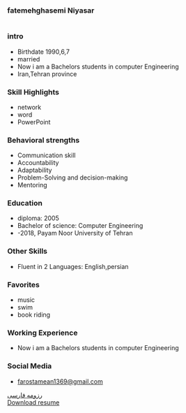 ### fatemehghasemi Niyasar
<img src="">

### intro


+ Birthdate 1990,6,7
+ married
+ Now i am a Bachelors students in computer Engineering
+ Iran,Tehran province 

### Skill Highlights



+ network 
+ word
+ PowerPoint 


### Behavioral strengths

+ Communication skill
+ Accountability
+ Adaptability
+ Problem-Solving and decision-making
+ Mentoring 

### Education


+ diploma: 2005
+ Bachelor of science: Computer Engineering 
+  -2018, Payam Noor University of Tehran

### Other Skills


+ Fluent in 2 Languages: English,persian

### Favorites


+ music 
+ swim
+ book riding 

### Working Experience


+ Now i am a Bachelors students in computer Engineering 


### Social Media



+ farostamean1369@gmail.com 
 




[رزومه فارسی](/resume-fa)
<br>
<a href="http://s16.picofile.com/file/8412117484/%D8%B1%D8%B2%D9%88%D9%85%D9%87_%D9%81%D8%A7%D8%B7%D9%85%D9%87_%D9%82%D8%A7%D8%B3%D9%85%DB%8C_%D9%86%DB%8C%D8%A7%D8%B3%D8%B1.pdf.html">Download resume</a>
